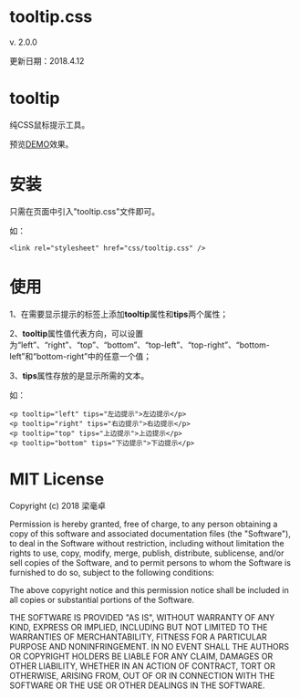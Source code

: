 # tooltip.css

v. 2.0.0

更新日期：2018.4.12

# tooltip
纯CSS鼠标提示工具。

预览[DEMO](https://jofunliang.github.io/tooltip/)效果。

# 安装

只需在页面中引入"tooltip.css"文件即可。

如：

```
<link rel="stylesheet" href="css/tooltip.css" />
```

# 使用

1、在需要显示提示的标签上添加**tooltip**属性和**tips**两个属性；

2、**tooltip**属性值代表方向，可以设置为“left”、“right”、“top”、“bottom”、“top-left”、“top-right”、“bottom-left”和“bottom-right”中的任意一个值；

3、**tips**属性存放的是显示所需的文本。

如：
```
<p tooltip="left" tips="左边提示">左边提示</p>		
<p tooltip="right" tips="右边提示">右边提示</p>		
<p tooltip="top" tips="上边提示">上边提示</p>		
<p tooltip="bottom" tips="下边提示">下边提示</p>	
```

# MIT License

Copyright (c) 2018 梁毫卓

Permission is hereby granted, free of charge, to any person obtaining a copy
of this software and associated documentation files (the "Software"), to deal
in the Software without restriction, including without limitation the rights
to use, copy, modify, merge, publish, distribute, sublicense, and/or sell
copies of the Software, and to permit persons to whom the Software is
furnished to do so, subject to the following conditions:

The above copyright notice and this permission notice shall be included in all
copies or substantial portions of the Software.

THE SOFTWARE IS PROVIDED "AS IS", WITHOUT WARRANTY OF ANY KIND, EXPRESS OR
IMPLIED, INCLUDING BUT NOT LIMITED TO THE WARRANTIES OF MERCHANTABILITY,
FITNESS FOR A PARTICULAR PURPOSE AND NONINFRINGEMENT. IN NO EVENT SHALL THE
AUTHORS OR COPYRIGHT HOLDERS BE LIABLE FOR ANY CLAIM, DAMAGES OR OTHER
LIABILITY, WHETHER IN AN ACTION OF CONTRACT, TORT OR OTHERWISE, ARISING FROM,
OUT OF OR IN CONNECTION WITH THE SOFTWARE OR THE USE OR OTHER DEALINGS IN THE
SOFTWARE.
